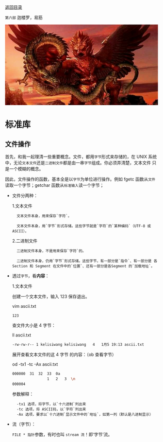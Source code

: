 [返回目录](/README.md)

`第六部` 迦楼罗，易筋

![`第六部` 迦楼罗，易筋](/ig/6.jpg)


标准库
===========================


文件操作
----------

首先，和我一起理清一些重要概念。文件，都用`字节`形式来存储的，在 UNIX 系统中，无论`文本文件`还是`二进制文件`都是由一串`字节`组成。你必须弄清楚，文本文件 只是一个模糊的概念。

因此，文件操作的函数，基本全是以`字节`为单位进行操作。例如 fgetc 函数从`文件`读取一个字节；getchar 函数从`标准输入`读一个字节；

- 文件分两种：

	1.文本文件

		文本文件本身，用来保存`字符`。

		文本文件本身，用`字节`形式存储。这些字节就是`字符`的`某种编码`（UTF-8 或 ASCII）。

	2.二进制文件

		二进制文件本身，不是用来保存`字符`的。

		二进制文件本身，仍用`字节`形式存储。这些字节，有一部分是`指令`、有一部分是 各Section 和 Segment 在文件中的`位置`、还有一部分是各Segment 的`加载地址`。

- 透过`字节`，看**内容**：

	1.文本文件

	创建一个文本文件，输入 123 保存退出。

	vim ascii.txt

	```vim
	123
	```

	查文件大小是 4 字节：

	ll ascii.txt

	```bash
	-rw-rw-r-- 1 kelisiwang kelisiwang   4   1月5 19:13 ascii.txt
	```

	展开查看文本文件的这 4 字节 的内容：（ob 查看字节）

	od -tx1 -tc -Ax ascii.txt

	```bash
	000000  31  32  33  0a
  					1   2   3  \n
	000004
	```

	参数解释：

		-tx1 选项，将字节，以`十六进制`列出来
		-tc 选项，将 ASCII码，以`字符`列出来
		-Ax 选项，要求以`十六进制`显示文件中的`地址`，如第一列（默认是八进制显示）

- 流（字节）：

	`FILE * 指针`参数，有时也叫 `stream 流`！即‘字节’流。
